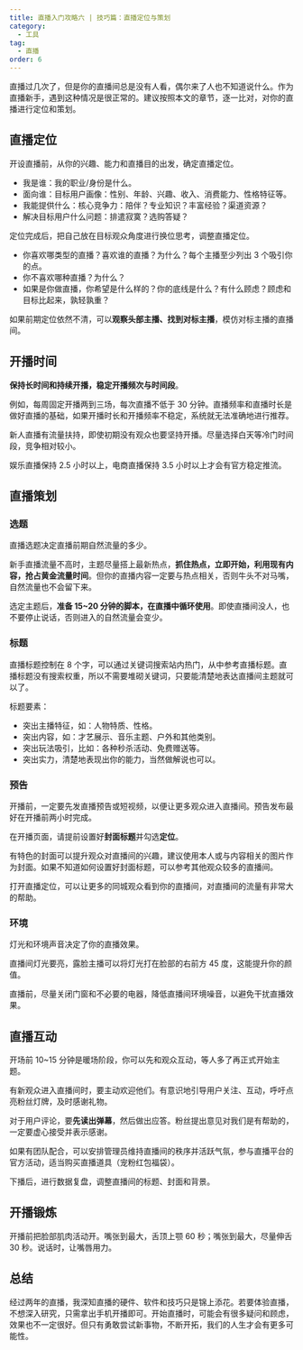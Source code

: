 ```yaml
---
title: 直播入门攻略六 | 技巧篇：直播定位与策划
category:
  - 工具
tag:
  - 直播
order: 6
---
```


直播过几次了，但是你的直播间总是没有人看，偶尔来了人也不知道说什么。作为直播新手，遇到这种情况是很正常的。建议按照本文的章节，逐一比对，对你的直播进行定位和策划。

## 直播定位

开设直播前，从你的兴趣、能力和直播目的出发，确定直播定位。

- 我是谁：我的职业/身份是什么。
- 面向谁：目标用户画像：性别、年龄、兴趣、收入、消费能力、性格特征等。
- 我能提供什么：核心竞争力：陪伴？专业知识？丰富经验？渠道资源？
- 解决目标用户什么问题：排遣寂寞？选购答疑？

定位完成后，把自己放在目标观众角度进行换位思考，调整直播定位。

- 你喜欢哪类型的直播？喜欢谁的直播？为什么？每个主播至少列出 3 个吸引你的点。
- 你不喜欢哪种直播？为什么？
- 如果是你做直播，你希望是什么样的？你的底线是什么？有什么顾虑？顾虑和目标比起来，孰轻孰重？

如果前期定位依然不清，可以**观察头部主播、找到对标主播**，模仿对标主播的直播间。

## 开播时间

**保持长时间和持续开播，稳定开播频次与时间段**。

例如，每周固定开播两到三场，每次直播不低于 30 分钟。直播频率和直播时长是做好直播的基础，如果开播时长和开播频率不稳定，系统就无法准确地进行推荐。

新人直播有流量扶持，即使初期没有观众也要坚持开播。尽量选择白天等冷门时间段，竞争相对较小。

娱乐直播保持 2.5 小时以上，电商直播保持 3.5 小时以上才会有官方稳定推流。

## 直播策划

### 选题

直播选题决定直播前期自然流量的多少。

新手直播流量不高时，主题尽量搭上最新热点，**抓住热点，立即开始，利用现有内容，抢占黄金流量时间**。但你的直播内容一定要与热点相关，否则牛头不对马嘴，自然流量也不会留下来。

选定主题后，**准备 15~20 分钟的脚本，在直播中循环使用**。即使直播间没人，也不要停止说话，否则进入的自然流量会变少。

### 标题

直播标题控制在 8 个字，可以通过关键词搜索站内热门，从中参考直播标题。直播标题没有搜索权重，所以不需要堆砌关键词，只要能清楚地表达直播间主题就可以了。

标题要素：

- 突出主播特征，如：人物特质、性格。
- 突出内容，如：才艺展示、音乐主题、户外和其他类别。
- 突出玩法吸引，比如：各种秒杀活动、免费赠送等。
- 突出实力，清楚地表现出你的能力，当然做解说也可以。

### 预告

开播前，一定要先发直播预告或短视频，以便让更多观众进入直播间。预告发布最好在开播前两小时完成。

在开播页面，请提前设置好**封面标题**并勾选**定位**。

有特色的封面可以提升观众对直播间的兴趣，建议使用本人或与内容相关的图片作为封面。如果不知道如何设置好封面标题，可以参考其他观众较多的直播间。

打开直播定位，可以让更多的同城观众看到你的直播间，对直播间的流量有非常大的帮助。

### 环境

灯光和环境声音决定了你的直播效果。

直播间灯光要亮，露脸主播可以将灯光打在脸部的右前方 45 度，这能提升你的颜值。

直播前，尽量关闭门窗和不必要的电器，降低直播间环境噪音，以避免干扰直播效果。

## 直播互动

开场前 10~15 分钟是暖场阶段，你可以先和观众互动，等人多了再正式开始主题。

有新观众进入直播间时，要主动欢迎他们。有意识地引导用户关注、互动，呼吁点亮粉丝灯牌，及时感谢礼物。

对于用户评论，要**先读出弹幕**，然后做出应答。粉丝提出意见对我们是有帮助的，一定要虚心接受并表示感谢。

如果有团队配合，可以安排管理员维持直播间的秩序并活跃气氛，参与直播平台的官方活动，适当购买直播道具（宠粉红包福袋）。

下播后，进行数据复盘，调整直播间的标题、封面和背景。

## 开播锻炼

开播前把脸部肌肉活动开。嘴张到最大，舌顶上颚 60 秒；嘴张到最大，尽量伸舌 30 秒。说话时，让嘴唇用力。

## 总结

经过两年的直播，我深知直播的硬件、软件和技巧只是锦上添花。若要体验直播，不想深入研究，只需拿出手机开播即可。开始直播时，可能会有很多疑问和顾虑，效果也不一定很好。但只有勇敢尝试新事物，不断开拓，我们的人生才会有更多可能性。
